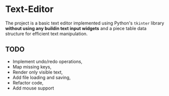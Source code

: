 # Text-Editor

The project is a basic text editor implemented using Python's `tkinter` library **without using any buildin text input widgets** and a piece table data structure for efficient text manipulation.


## TODO
- Implement undo/redo operations,
- Map missing keys,
- Render only visible text,
- Add file loading and saving,
- Refactor code,
- Add mouse support